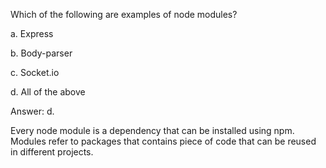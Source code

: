Which of the following are examples of node modules?

a. Express

b. Body-parser

c. Socket.io

d. All of the above


Answer: d.

Every node module is a dependency that can be installed using npm.
Modules refer to packages that contains piece of code that can be reused in different projects.